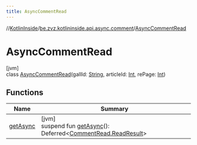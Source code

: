 ```yaml
---
title: AsyncCommentRead
---
```

//[KotlinInside](../../../index.html)/[be.zvz.kotlininside.api.async.comment](../index.html)/[AsyncCommentRead](index.html)



# AsyncCommentRead



[jvm]\
class [AsyncCommentRead](index.html)(gallId: [String](https://kotlinlang.org/api/latest/jvm/stdlib/kotlin/-string/index.html), articleId: [Int](https://kotlinlang.org/api/latest/jvm/stdlib/kotlin/-int/index.html), rePage: [Int](https://kotlinlang.org/api/latest/jvm/stdlib/kotlin/-int/index.html))



## Functions


| Name | Summary |
|---|---|
| [getAsync](get-async.html) | [jvm]<br>suspend fun [getAsync](get-async.html)(): Deferred&lt;[CommentRead.ReadResult](../../be.zvz.kotlininside.api.comment/-comment-read/-read-result/index.html)&gt; |

